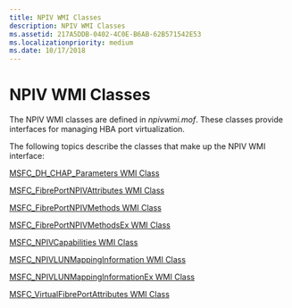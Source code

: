 ```yaml
---
title: NPIV WMI Classes
description: NPIV WMI Classes
ms.assetid: 217A5DDB-0402-4C0E-B6AB-62B571542E53
ms.localizationpriority: medium
ms.date: 10/17/2018
---
```


# NPIV WMI Classes


The NPIV WMI classes are defined in *npivwmi.mof*. These classes provide interfaces for managing HBA port virtualization.

The following topics describe the classes that make up the NPIV WMI interface:

[MSFC\_DH\_CHAP\_Parameters WMI Class](msfc-dh-chap-parameters-wmi-class.md)

[MSFC\_FibrePortNPIVAttributes WMI Class](msfc-fibreportnpivattributes-wmi-class.md)

[MSFC\_FibrePortNPIVMethods WMI Class](msfc-fibreportnpivmethods-wmi-class.md)

[MSFC\_FibrePortNPIVMethodsEx WMI Class](https://msdn.microsoft.com/library/windows/hardware/jj852079)

[MSFC\_NPIVCapabilities WMI Class](https://msdn.microsoft.com/library/windows/hardware/jj852080)

[MSFC\_NPIVLUNMappingInformation WMI Class](msfc-npivlunmappinginformation-wmi-class.md)

[MSFC\_NPIVLUNMappingInformationEx WMI Class](https://msdn.microsoft.com/library/windows/hardware/jj852081)

[MSFC\_VirtualFibrePortAttributes WMI Class](msfc-virtualfibreportattributes-wmi-class.md)

 

 





